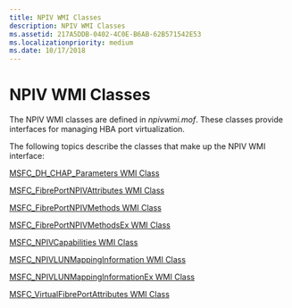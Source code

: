 ```yaml
---
title: NPIV WMI Classes
description: NPIV WMI Classes
ms.assetid: 217A5DDB-0402-4C0E-B6AB-62B571542E53
ms.localizationpriority: medium
ms.date: 10/17/2018
---
```


# NPIV WMI Classes


The NPIV WMI classes are defined in *npivwmi.mof*. These classes provide interfaces for managing HBA port virtualization.

The following topics describe the classes that make up the NPIV WMI interface:

[MSFC\_DH\_CHAP\_Parameters WMI Class](msfc-dh-chap-parameters-wmi-class.md)

[MSFC\_FibrePortNPIVAttributes WMI Class](msfc-fibreportnpivattributes-wmi-class.md)

[MSFC\_FibrePortNPIVMethods WMI Class](msfc-fibreportnpivmethods-wmi-class.md)

[MSFC\_FibrePortNPIVMethodsEx WMI Class](https://msdn.microsoft.com/library/windows/hardware/jj852079)

[MSFC\_NPIVCapabilities WMI Class](https://msdn.microsoft.com/library/windows/hardware/jj852080)

[MSFC\_NPIVLUNMappingInformation WMI Class](msfc-npivlunmappinginformation-wmi-class.md)

[MSFC\_NPIVLUNMappingInformationEx WMI Class](https://msdn.microsoft.com/library/windows/hardware/jj852081)

[MSFC\_VirtualFibrePortAttributes WMI Class](msfc-virtualfibreportattributes-wmi-class.md)

 

 





